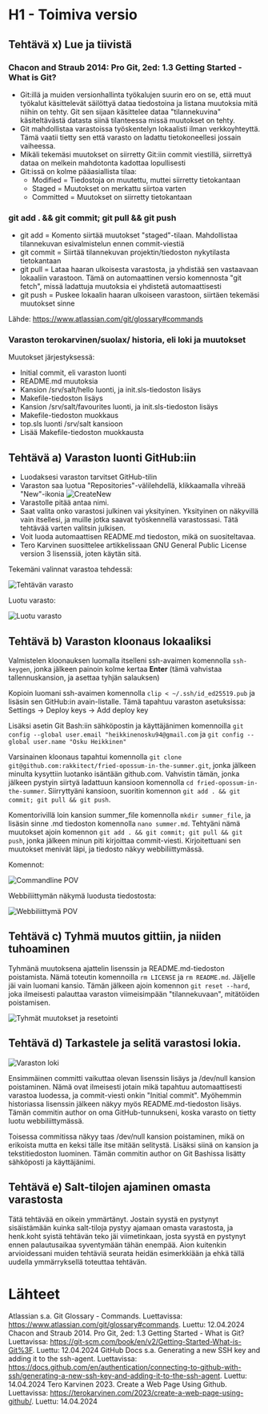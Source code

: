 # H1 - Toimiva versio

## Tehtävä x) Lue ja tiivistä

### Chacon and Straub 2014: Pro Git, 2ed: 1.3 Getting Started - What is Git?

- Git:illä ja muiden versionhallinta työkalujen suurin ero on se, että muut työkalut käsittelevät säilöttyä dataa tiedostoina ja listana muutoksia mitä niihin on tehty. Git sen sijaan käsittelee dataa "tilannekuvina" käsiteltävästä datasta siinä tilanteessa missä muutokset on tehty.
- Git mahdollistaa varastoissa työskentelyn lokaalisti ilman verkkoyhteyttä. Tämä vaatii tietty sen että varasto on ladattu tietokoneellesi jossain vaiheessa.
- Mikäli tekemäsi muutokset on siirretty Git:iin commit viestillä, siirrettyä dataa on melkein mahdotonta kadottaa lopullisesti
- Git:issä on kolme pääasiallista tilaa:
  - Modified = Tiedostoja on muutettu, muttei siirretty tietokantaan
  - Staged = Muutokset on merkattu siirtoa varten
  - Committed = Muutokset on siirretty tietokantaan
 
### git add . && git commit; git pull && git push

- git add = Komento siirtää muutokset "staged"-tilaan. Mahdollistaa tilannekuvan esivalmistelun ennen commit-viestiä
- git commit = Siirtää tilannekuvan projektin/tiedoston nykytilasta tietokantaan
- git pull = Lataa haaran ulkoisesta varastosta, ja yhdistää sen vastaavaan lokaaliin varastoon. Tämä on automaattinen versio komennosta "git fetch", missä ladattuja muutoksia ei yhdistetä automaattisesti
- git push = Puskee lokaalin haaran ulkoiseen varastoon, siirtäen tekemäsi muutokset sinne

Lähde: https://www.atlassian.com/git/glossary#commands

### Varaston terokarvinen/suolax/ historia, eli loki ja muutokset

Muutokset järjestyksessä:
  - Initial commit, eli varaston luonti
  - README.md muutoksia
  - Kansion /srv/salt/hello luonti, ja init.sls-tiedoston lisäys
  - Makefile-tiedoston lisäys
  - Kansion /srv/salt/favourites luonti, ja init.sls-tiedoston lisäys
  - Makefile-tiedoston muokkaus
  - top.sls luonti /srv/salt kansioon
  - Lisää Makefile-tiedoston muokkausta
 
## Tehtävä a) Varaston luonti GitHub:iin

- Luodaksesi varaston tarvitset GitHub-tilin 
- Varaston saa luotua "Repositories"-välilehdellä, klikkaamalla vihreää "New"-ikonia
![CreateNew](https://github.com/rakkitect/Server-Management/blob/main/Images/new_repository.png)
- Varastolle pitää antaa nimi.
- Saat valita onko varastosi julkinen vai yksityinen. Yksityinen on näkyvillä vain itsellesi, ja muille jotka saavat työskennellä varastossasi. Tätä tehtävää varten valitsin julkisen.
- Voit luoda automaattisen README.md tiedoston, mikä on suositeltavaa.
- Tero Karvinen suosittelee artikkelissaan GNU General Public License version 3 lisenssiä, joten käytän sitä.

Tekemäni valinnat varastoa tehdessä:

![Tehtävän varasto](https://github.com/rakkitect/Server-Management/blob/main/Images/summer_repository.png)

Luotu varasto:

![Luotu varasto](https://github.com/rakkitect/Server-Management/blob/main/Images/valmis_varasto.png)

## Tehtävä b) Varaston kloonaus lokaaliksi

Valmistelen kloonauksen luomalla itselleni ssh-avaimen komennolla ````ssh-keygen````, jonka jälkeen painoin kolme kertaa **Enter** (tämä vahvistaa tallennuskansion, ja asettaa tyhjän salauksen)

Kopioin luomani ssh-avaimen komennolla ````clip < ~/.ssh/id_ed25519.pub```` ja lisäsin sen GitHub:in avain-listalle. Tämä tapahtuu varaston asetuksissa: Settings -> Deploy keys -> Add deploy key

Lisäksi asetin Git Bash:iin sähköpostin ja käyttäjänimen komennoilla ````git config --global user.email "heikkinenosku94@gmail.com```` ja ````git config --global user.name "Osku Heikkinen"````

Varsinainen kloonaus tapahtui komennolla ````git clone git@github.com:rakkitect/fried-opossum-in-the-summer.git````, jonka jälkeen minulta kysyttiin luotanko isäntään github.com. Vahvistin tämän, jonka jälkeen pystyin siirtyä ladattuun kansioon komennolla ````cd fried-opossum-in-the-summer````. Siirryttyäni kansioon, suoritin komennon ````git add . && git commit; git pull && git push````.

Komentorivillä loin kansion summer_file komennolla ````mkdir summer_file````, ja lisäsin sinne .md tiedoston komennolla ````nano summer.md````. Tehtyäni nämä muutokset ajoin komennon  ````git add . && git commit; git pull && git push````, jonka jälkeen minun piti kirjoittaa commit-viesti. Kirjoitettuani sen muutokset menivät läpi, ja tiedosto näkyy webbiliittymässä.

Komennot:

![Commandline POV](https://github.com/rakkitect/Server-Management/blob/main/Images/dolly.png)

Webbiliittymän näkymä luodusta tiedostosta:

![Webbiliittymä POV](https://github.com/rakkitect/Server-Management/blob/main/Images/web_dolly.png)


## Tehtävä c) Tyhmä muutos gittiin, ja niiden tuhoaminen

Tyhmänä muutoksena ajattelin lisenssin ja README.md-tiedoston poistamista. Nämä toteutin komennoilla ````rm LICENSE```` ja ````rm README.md````. Jäljelle jäi vain luomani kansio.
Tämän jälkeen ajoin komennon ````git reset --hard````, joka ilmeisesti palauttaa varaston viimeisimpään "tilannekuvaan", mitätöiden poistamisen.

![Tyhmät muutokset ja resetointi](https://github.com/rakkitect/Server-Management/blob/main/Images/git_reset.png)

## Tehtävä d) Tarkastele ja selitä varastosi lokia.

![Varaston loki](https://github.com/rakkitect/Server-Management/blob/main/Images/varaston_loki.png)

Ensimmäinen committi vaikuttaa olevan lisenssin lisäys ja /dev/null kansion poistaminen. Nämä ovat ilmeisesti jotain mikä tapahtuu automaattisesti varastoa luodessa, ja commit-viesti onkin "Initial commit". Myöhemmin historiassa lisenssin jälkeen näkyy myös README.md-tiedoston lisäys. Tämän commitin author on oma GitHub-tunnukseni, koska varasto on tietty luotu webbiliittymässä.

Toisessa commitissa näkyy taas /dev/null kansion poistaminen, mikä on erikoista mutta en keksi tälle itse mitään selitystä. Lisäksi siinä on kansion ja tekstitiedoston luominen.
Tämän commitin author on Git Bashissa lisätty sähköposti ja käyttäjänimi.

## Tehtävä e) Salt-tilojen ajaminen omasta varastosta

Tätä tehtävää en oikein ymmärtänyt. Jostain syystä en pystynyt sisäistämään kuinka salt-tiloja pystyy ajamaan omasta varastosta, ja henk.koht syistä tehtävän teko jäi viimetinkaan, josta syystä en pystynyt ennen palautusaikaa syventymään tähän enempää.
Aion kuitenkin arvioidessani muiden tehtäviä seurata heidän esimerkkiään ja ehkä tällä uudella ymmärryksellä toteuttaa tehtävän.


# Lähteet

Atlassian s.a. Git Glossary - Commands. Luettavissa: https://www.atlassian.com/git/glossary#commands. Luettu: 12.04.2024
Chacon and Straub 2014. Pro Git, 2ed: 1.3 Getting Started - What is Git? Luettavissa: https://git-scm.com/book/en/v2/Getting-Started-What-is-Git%3F. Luettu: 12.04.2024
GitHub Docs s.a. Generating a new SSH key and adding it to the ssh-agent. Luettavissa: https://docs.github.com/en/authentication/connecting-to-github-with-ssh/generating-a-new-ssh-key-and-adding-it-to-the-ssh-agent. Luettu: 14.04.2024
Tero Karvinen 2023. Create a Web Page Using Github. Luettavissa: https://terokarvinen.com/2023/create-a-web-page-using-github/. Luettu: 14.04.2024
